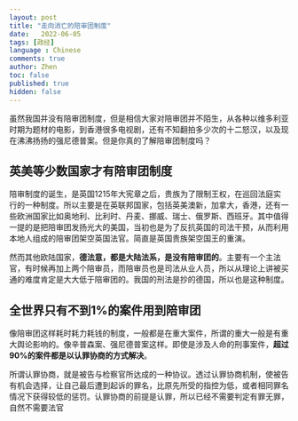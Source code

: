 ```yaml
---
layout: post
title: "走向消亡的陪审团制度"
date:   2022-06-05
tags: [政经]
language : Chinese
comments: true
author: Zhen
toc: false
published: true
hidden: false
---
```

虽然我国并没有陪审团制度，但是相信大家对陪审团并不陌生，从各种以维多利亚时期为题材的电影，到香港很多电视剧，还有不知翻拍多少次的十二怒汉，以及现在沸沸扬扬的强尼德普案。但是你真的了解陪审团制度吗？

## 英美等少数国家才有陪审团制度
陪审制度的诞生，是英国1215年大宪章之后，贵族为了限制王权，在巡回法庭实行的一种制度。所以主要是在英联邦国家，包括英美澳新，加拿大，香港，还有一些欧洲国家比如奥地利、比利时、丹麦、挪威、瑞士、俄罗斯、西班牙。其中值得一提的是把陪审团发扬光大的美国，当初也是为了反抗英国的司法干预，从而利用本地人组成的陪审团架空英国法官。简直是英国贵族架空国王的重演。

然而其他欧陆国家，**德法意，都是大陆法系，是没有陪审团的**。主要有一个主法官，有时候再加上两个陪审员，而陪审员也是司法从业人员，所以从理论上讲被买通的难度肯定是大大低于陪审团的。我国的刑法是抄的德国，所以也是这种制度。

## 全世界只有不到1%的案件用到陪审团
像陪审团这样耗时耗力耗钱的制度，一般都是在重大案件，所谓的重大一般是有重大舆论影响的。像辛普森案、强尼德普案这样。即使是涉及人命的刑事案件，**超过90%的案件都是以认罪协商的方式解决**。

所谓认罪协商，就是被告与检察官所达成的一种协议。透过认罪协商机制，使被告有机会选择，让自己最后遭到起诉的罪名，比原先所受的指控为低，或者相同罪名情况下获得较低的惩罚。认罪协商的前提是认罪，所以已经不需要判定有罪无罪，自然不需要法官
<!--stackedit_data:
eyJoaXN0b3J5IjpbNTQwMzg1NDE5LDExODg3MDM2NDhdfQ==
-->
